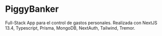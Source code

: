 # PiggyBanker
Full-Stack App para el control de gastos personales. Realizada con NextJS 13.4, Typescript, Prisma, MongoDB, NextAuth, Tailwind, Tremor.
